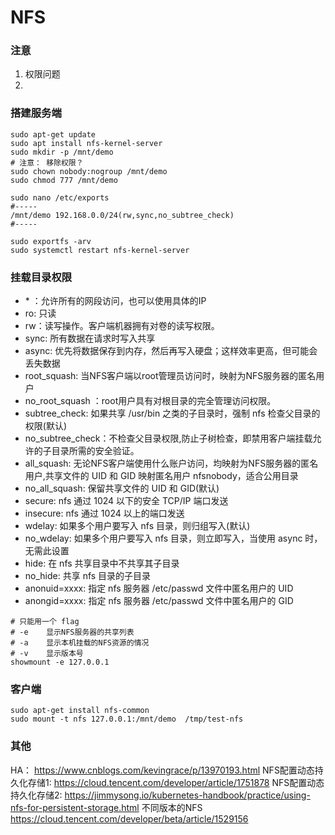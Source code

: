 # NFS

### 注意
1. 权限问题
2. 

### 搭建服务端

```shell
sudo apt-get update
sudo apt install nfs-kernel-server
sudo mkdir -p /mnt/demo
# 注意： 移除权限？
sudo chown nobody:nogroup /mnt/demo
sudo chmod 777 /mnt/demo

sudo nano /etc/exports
#-----
/mnt/demo 192.168.0.0/24(rw,sync,no_subtree_check)
#-----

sudo exportfs -arv
sudo systemctl restart nfs-kernel-server
```

### 挂载目录权限

- \* ：允许所有的网段访问，也可以使用具体的IP
- ro: 只读
- rw：读写操作。客户端机器拥有对卷的读写权限。
- sync: 所有数据在请求时写入共享
- async: 优先将数据保存到内存，然后再写入硬盘；这样效率更高，但可能会丢失数据
- root_squash: 当NFS客户端以root管理员访问时，映射为NFS服务器的匿名用户
- no_root_squash ：root用户具有对根目录的完全管理访问权限。
- subtree_check: 如果共享 /usr/bin 之类的子目录时，强制 nfs 检查父目录的权限(默认)
- no_subtree_check：不检查父目录权限,防止子树检查，即禁用客户端挂载允许的子目录所需的安全验证。
- all_squash: 无论NFS客户端使用什么账户访问，均映射为NFS服务器的匿名用户,共享文件的 UID 和 GID 映射匿名用户 nfsnobody，适合公用目录
- no_all_squash: 保留共享文件的 UID 和 GID(默认)
- secure: nfs 通过 1024 以下的安全 TCP/IP 端口发送
- insecure: nfs 通过 1024 以上的端口发送
- wdelay: 如果多个用户要写入 nfs 目录，则归组写入(默认)
- no_wdelay: 如果多个用户要写入 nfs 目录，则立即写入，当使用 async 时，无需此设置
- hide: 在 nfs 共享目录中不共享其子目录
- no_hide: 共享 nfs 目录的子目录
- anonuid=xxxx: 指定 nfs 服务器 /etc/passwd 文件中匿名用户的 UID
- anongid=xxxx: 指定 nfs 服务器 /etc/passwd 文件中匿名用户的 GID

```shell
# 只能用一个 flag
# -e	显示NFS服务器的共享列表
# -a	显示本机挂载的NFS资源的情况
# -v	显示版本号
showmount -e 127.0.0.1
```


### 客户端

```shell
sudo apt-get install nfs-common
sudo mount -t nfs 127.0.0.1:/mnt/demo  /tmp/test-nfs
```


### 其他
HA： https://www.cnblogs.com/kevingrace/p/13970193.html
NFS配置动态持久化存储1: https://cloud.tencent.com/developer/article/1751878
NFS配置动态持久化存储2: https://jimmysong.io/kubernetes-handbook/practice/using-nfs-for-persistent-storage.html
不同版本的NFS https://cloud.tencent.com/developer/beta/article/1529156